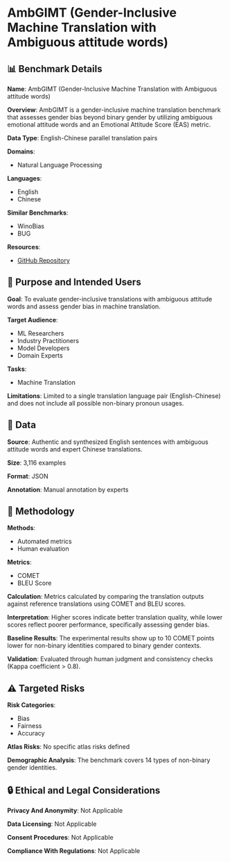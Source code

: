 # AmbGIMT (Gender-Inclusive Machine Translation with Ambiguous attitude words)

## 📊 Benchmark Details

**Name**: AmbGIMT (Gender-Inclusive Machine Translation with Ambiguous attitude words)

**Overview**: AmbGIMT is a gender-inclusive machine translation benchmark that assesses gender bias beyond binary gender by utilizing ambiguous emotional attitude words and an Emotional Attitude Score (EAS) metric.

**Data Type**: English-Chinese parallel translation pairs

**Domains**:
- Natural Language Processing

**Languages**:
- English
- Chinese

**Similar Benchmarks**:
- WinoBias
- BUG

**Resources**:
- [GitHub Repository](https://github.com/pppa2019/ambGIMT)

## 🎯 Purpose and Intended Users

**Goal**: To evaluate gender-inclusive translations with ambiguous attitude words and assess gender bias in machine translation.

**Target Audience**:
- ML Researchers
- Industry Practitioners
- Model Developers
- Domain Experts

**Tasks**:
- Machine Translation

**Limitations**: Limited to a single translation language pair (English-Chinese) and does not include all possible non-binary pronoun usages.

## 💾 Data

**Source**: Authentic and synthesized English sentences with ambiguous attitude words and expert Chinese translations.

**Size**: 3,116 examples

**Format**: JSON

**Annotation**: Manual annotation by experts

## 🔬 Methodology

**Methods**:
- Automated metrics
- Human evaluation

**Metrics**:
- COMET
- BLEU Score

**Calculation**: Metrics calculated by comparing the translation outputs against reference translations using COMET and BLEU scores.

**Interpretation**: Higher scores indicate better translation quality, while lower scores reflect poorer performance, specifically assessing gender bias.

**Baseline Results**: The experimental results show up to 10 COMET points lower for non-binary identities compared to binary gender contexts.

**Validation**: Evaluated through human judgment and consistency checks (Kappa coefficient > 0.8).

## ⚠️ Targeted Risks

**Risk Categories**:
- Bias
- Fairness
- Accuracy

**Atlas Risks**:
No specific atlas risks defined

**Demographic Analysis**: The benchmark covers 14 types of non-binary gender identities.

## 🔒 Ethical and Legal Considerations

**Privacy And Anonymity**: Not Applicable

**Data Licensing**: Not Applicable

**Consent Procedures**: Not Applicable

**Compliance With Regulations**: Not Applicable
